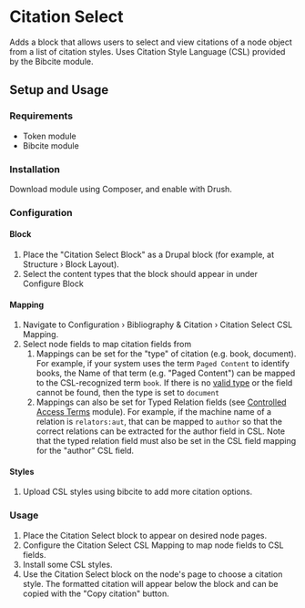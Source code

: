 # Citation Select #
Adds a block that allows users to select and view citations of a node object from a list of citation styles. Uses Citation Style Language (CSL) provided by the Bibcite module.

## Setup and Usage ##
### Requirements ###
- Token module
- Bibcite module

### Installation ###
Download module using Composer, and enable with Drush.

### Configuration ###
#### Block ####
1. Place the "Citation Select Block" as a Drupal block (for example, at Structure › Block Layout).
2. Select the content types that the block should appear in under Configure Block

#### Mapping ####
1. Navigate to Configuration › Bibliography & Citation › Citation Select CSL Mapping.
2. Select node fields to map citation fields from
    1. Mappings can be set for the "type" of citation (e.g. book, document). For example, if your system uses the term `Paged Content` to identify books, the Name of that term (e.g. "Paged Content") can be mapped to the CSL-recognized term `book`. If there is no [valid type](https://docs.citationstyles.org/en/stable/specification.html?#appendix-iii-types) or the field cannot be found, then the type is set to `document`
    2. Mappings can also be set for Typed Relation fields (see [Controlled Access Terms](https://github.com/Islandora/controlled_access_terms) module). For example, if the machine name of a relation is `relators:aut`, that can be mapped to `author` so that the correct relations can be extracted for the author field in CSL. Note that the typed relation field must also be set in the CSL field mapping for the "author" CSL field.

#### Styles ####
1. Upload CSL styles using bibcite to add more citation options.

### Usage ###
1. Place the Citation Select block to appear on desired node pages.
2. Configure the Citation Select CSL Mapping to map node fields to CSL fields.
3. Install some CSL styles.
4. Use the Citation Select block on the node's page to choose a citation style. The formatted citation will appear below the block and can be copied with the "Copy citation" button.
